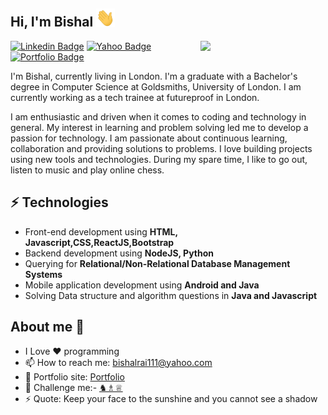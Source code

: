 <h2> Hi, I'm Bishal <img src="https://raw.githubusercontent.com/ABSphreak/ABSphreak/master/gifs/Hi.gif" width="30px"> </h2>

<img align='right' src='https://user-images.githubusercontent.com/5713670/87202985-820dcb80-c2b6-11ea-9f56-7ec461c497c3.gif' width='200"'>

[![Linkedin Badge](https://img.shields.io/badge/-bishalrai-blue?style=flat-square&logo=Linkedin&logoColor=white&link=https://www.linkedin.com/in/bishal-rai-06a209125/)](https://www.linkedin.com/in/bishal-rai-06a209125/) 
[![Yahoo Badge](https://img.shields.io/badge/-bishalrai111@yahoo.com-c14438?style=flat-square&logo=Yahoo&logoColor=white&link=mailto:bishalrai111@yahoo.com)](mailto:bishalrai111@yahoo.com)
[![Portfolio Badge](https://img.shields.io/badge/website-000000?style=for-the-badge&logo=About.me&logoColor=white)](https://yoportfolio2021.netlify.app/) 

I'm Bishal, currently living in London. I'm a graduate with a Bachelor's degree in Computer Science at Goldsmiths, University of London. I am currently working as a tech trainee at futureproof in London.

I am enthusiastic and driven when it comes to coding and technology in general. My interest in learning and problem solving led me to develop a passion for technology. I am passionate about continuous learning, collaboration and providing solutions to problems. I love building projects using new tools and technologies. During my spare time, I like to go out,
listen to music and play online chess.


## ⚡ Technologies

- Front-end development using **HTML, Javascript,CSS,ReactJS,Bootstrap**
- Backend development using **NodeJS, Python**
- Querying for **Relational/Non-Relational Database Management Systems**
- Mobile application development using **Android and Java**
- Solving Data structure and algorithm questions in **Java and Javascript**

## About me 🤔
- I Love ❤️ programming
- 📫 How to reach me: bishalrai111@yahoo.com
- 🎯 Portfolio site: [Portfolio](https://yoportfolio2021.netlify.app/)
- 🔔 Challenge me:- [♞♗♕](https://www.chess.com/member/singer011)
- ⚡ Quote: Keep your face to the sunshine and you cannot see a shadow
